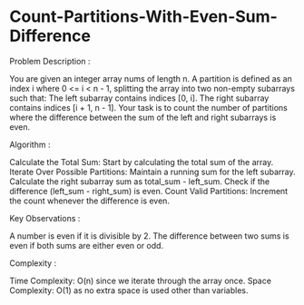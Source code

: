 # Count-Partitions-With-Even-Sum-Difference


Problem Description : 

You are given an integer array nums of length n. A partition is defined as an index i where 0 <= i < n - 1, splitting the array into two non-empty subarrays such that:
The left subarray contains indices [0, i].
The right subarray contains indices [i + 1, n - 1].
Your task is to count the number of partitions where the difference between the sum of the left and right subarrays is even.

Algorithm :

Calculate the Total Sum: Start by calculating the total sum of the array.
Iterate Over Possible Partitions:
Maintain a running sum for the left subarray.
Calculate the right subarray sum as total_sum - left_sum.
Check if the difference (left_sum - right_sum) is even.
Count Valid Partitions: Increment the count whenever the difference is even.

Key Observations :

A number is even if it is divisible by 2.
The difference between two sums is even if both sums are either even or odd.

Complexity :

Time Complexity: O(n) since we iterate through the array once.
Space Complexity: O(1) as no extra space is used other than variables.
